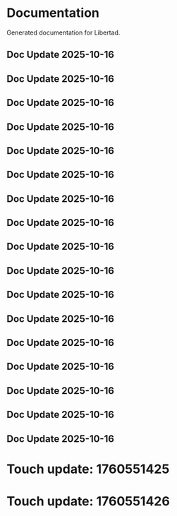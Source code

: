 # Documentation

Generated documentation for Libertad.

## Doc Update 2025-10-16

## Doc Update 2025-10-16

## Doc Update 2025-10-16

## Doc Update 2025-10-16

## Doc Update 2025-10-16

## Doc Update 2025-10-16

## Doc Update 2025-10-16

## Doc Update 2025-10-16

## Doc Update 2025-10-16

## Doc Update 2025-10-16

## Doc Update 2025-10-16

## Doc Update 2025-10-16

## Doc Update 2025-10-16

## Doc Update 2025-10-16

## Doc Update 2025-10-16

## Doc Update 2025-10-16

## Doc Update 2025-10-16

# Touch update: 1760551425

# Touch update: 1760551426
